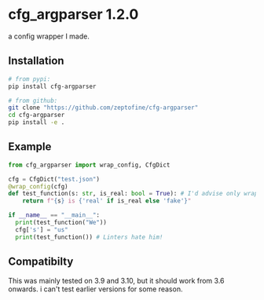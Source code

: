 # cfg_argparser 1.2.0

a config wrapper I made.

## Installation

```bash
# from pypi:
pip install cfg-argparser

# from github:
git clone "https://github.com/zeptofine/cfg-argparser"
cd cfg-argparser
pip install -e .

```

## Example

```python
from cfg_argparser import wrap_config, CfgDict

cfg = CfgDict("test.json")
@wrap_config(cfg)
def test_function(s: str, is_real: bool = True): # I'd advise only wrapping functions all having default methods
    return f"{s} is {'real' if is_real else 'fake'}"

if __name__ == "__main__":
  print(test_function("We"))
  cfg['s'] = "us"
  print(test_function()) # Linters hate him!
```

## Compatibilty

This was mainly tested on 3.9 and 3.10, but it should work from 3.6 onwards. i can't test earlier versions for some reason.
